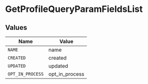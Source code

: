 # GetProfileQueryParamFieldsList


## Values

| Name             | Value            |
| ---------------- | ---------------- |
| `NAME`           | name             |
| `CREATED`        | created          |
| `UPDATED`        | updated          |
| `OPT_IN_PROCESS` | opt_in_process   |